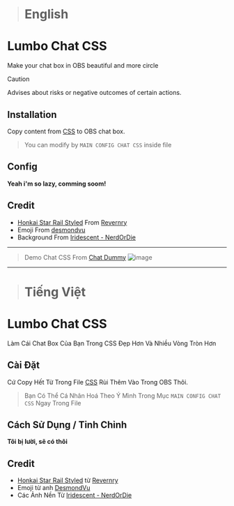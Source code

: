 > # English
# Lumbo Chat CSS
Make your chat box in OBS beautiful and more circle

> [!CAUTION]
> Advises about risks or negative outcomes of certain actions.

## Installation

Copy content from [CSS](https://github.com/AppleSang/CSS-Chat-For-Youtube/blob/main/CSS-Youtube-Chat.css) to OBS chat box.

> You can modify by ```MAIN CONFIG CHAT CSS``` inside file


## Config
**Yeah i'm so lazy, comming soom!**



## Credit
- [Honkai Star Rail Styled](https://ko-fi.com/s/ba33678dcc) From [Revernry
](https://twitter.com/Revernry)
- Emoji From [desmondvu](https://www.twitch.tv/desmondvu)
- Background From [Iridescent - NerdOrDie](https://nerdordie.com/product/iridescent-stream-pack)
-----------------------------
> Demo Chat CSS From [Chat Dummy](https://rzytblc.netlify.app/)
![image](https://github.com/user-attachments/assets/4b3333a9-e825-4fef-97e9-0b908ced6cc2)

-----------------------------
> # Tiếng Việt 
# Lumbo Chat CSS
Làm Cái Chat Box Của Bạn Trong CSS Đẹp Hơn Và Nhiều Vòng Tròn Hơn 
## Cài Đặt 

Cứ Copy Hết Từ Trong File [CSS](https://github.com/AppleSang/CSS-Chat-For-Youtube/blob/main/CSS-Youtube-Chat.css) Rùi Thêm Vào Trong OBS Thôi.

> Bạn Có Thể Cá Nhân Hoá Theo Ý Mình Trong Mục ```MAIN CONFIG CHAT CSS``` Ngay Trong File


## Cách Sử Dụng / Tinh Chỉnh
**Tôi bị lười, sẽ có thôi**



## Credit
- [Honkai Star Rail Styled](https://ko-fi.com/s/ba33678dcc) từ [Revernry
](https://twitter.com/Revernry)
- Emoji từ anh [DesmondVu](https://www.twitch.tv/desmondvu)
- Các Ảnh Nền Từ [Iridescent - NerdOrDie](https://nerdordie.com/product/iridescent-stream-pack)
